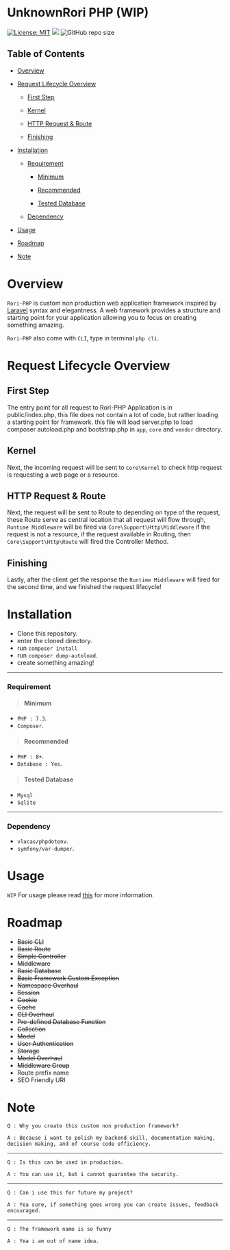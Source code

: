 # UnknownRori PHP (WIP)

[![License: MIT](https://img.shields.io/badge/License-MIT-yellow.svg)](https://opensource.org/licenses/MIT)
[![](https://tokei.rs/b1/github/UnknownRori/UnknownRori-PHP)](https://github.com/XAMPPRocky/tokei)
![GitHub repo size](https://img.shields.io/github/repo-size/UnknownRori/UnknownRori-PHP)

## Table of Contents

- [Overview](https://github.com/UnknownRori/UnknownRori-PHP#overview)

- [Request Lifecycle Overview](https://github.com/UnknownRori/UnknownRori-PHP#request-lifecycle-overview)

  - [First Step](https://github.com/UnknownRori/UnknownRori-PHP#first-step)

  - [Kernel](https://github.com/UnknownRori/UnknownRori-PHP#kernel)

  - [HTTP Request & Route](https://github.com/UnknownRori/UnknownRori-PHP#http-request--route)

  - [Finishing](https://github.com/UnknownRori/UnknownRori-PHP#finishing)

- [Installation](https://github.com/UnknownRori/UnknownRori-PHP#installation)

  - [Requirement](https://github.com/UnknownRori/UnknownRori-PHP#requirement)

    - [Minimum](https://github.com/UnknownRori/UnknownRori-PHP#minimum)

    - [Recommended](https://github.com/UnknownRori/UnknownRori-PHP#recommended)

    - [Tested Database](https://github.com/UnknownRori/UnknownRori-PHP#tested-database)

  - [Dependency](https://github.com/UnknownRori/UnknownRori-PHP#dependency)

- [Usage](https://github.com/UnknownRori/UnknownRori-PHP#usage)

- [Roadmap](https://github.com/UnknownRori/UnknownRori-PHP#roadmap)

- [Note](https://github.com/UnknownRori/UnknownRori-PHP#note)

# Overview

`Rori-PHP` is custom non production web application framework inspired by [Laravel](https://laravel.com/) syntax and elegantness. A web framework provides a structure  and starting point for your application allowing you to focus on creating something amazing.

`Rori-PHP` also come with `CLI`, type in terminal `php cli`.

# Request Lifecycle Overview

## First Step

The entry point for all request to Rori-PHP Application is in public/index.php, this file does not contain a lot of code, but rather loading a starting point for framework. this file will load server.php to load composer autoload.php and bootstrap.php in `app`, `core` and `vendor` directory.

## Kernel

Next, the incoming request will be sent to `Core\Kernel` to check http request is requesting a web page or a resource.

## HTTP Request & Route

Next, the request will be sent to Route to depending on type of the request, these Route serve as central location that all request will flow through, `Runtime Middleware` will be fired via `Core\Support\Http\Middleware` if the request is not a resource, if the request available in Routing, then `Core\Support\Http\Route` will fired the Controller Method.

## Finishing

Lastly, after the client get the response the `Runtime Middleware` will fired for the second time, and we finished the request lifecycle!

# Installation

- Clone this repository.
- enter the cloned directory.
- run `composer install`
- run `composer dump-autoload`.
- create something amazing!

---

### Requirement

> #### Minimum

- `PHP : 7.3`.
- `Composer`.

> #### Recommended

- `PHP : 8+`.
- `Database : Yes`.

> #### Tested Database

- `Mysql`
- `Sqlite`

---

### Dependency

- `vlucas/phpdotenv`.
- `symfony/var-dumper`.

# Usage

`WIP` For usage please read [this](https://github.com/UnknownRori/UnknownRori-PHP/blob/master/core/docs/usage.md) for more information.

# Roadmap

- ~~Basic CLI~~
- ~~Basic Route~~
- ~~Simple Controller~~
- ~~Middleware~~
- ~~Basic Database~~
- ~~Basic Framework Custom Exception~~
- ~~Namespace Overhaul~~
- ~~Session~~
- ~~Cookie~~
- ~~Cache~~
- ~~CLI Overhaul~~
- ~~Pre-defined Database Function~~
- ~~Collection~~
- ~~Model~~
- ~~User Authentication~~
- ~~Storage~~
- ~~Model Overhaul~~
- ~~Middleware Group~~
- Route prefix name
- SEO Friendly URI

# Note

`Q : Why you create this custom non production framework?`

`A : Because i want to polish my backend skill, documentation making, decision making, and of course code efficiency.`

---

`Q : Is this can be used in production.`

`A : You can use it, but i cannot guarantee the security.`

---

`Q : Can i use this for future my project?`

`A : Yea sure, if something goes wrong you can create issues, feedback encouraged.`

---

`Q : The framework name is so funny`

`A : Yea i am out of name idea.`
